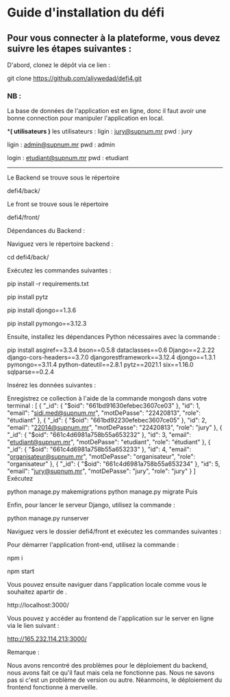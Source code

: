 
# Guide d'installation du défi
## Pour vous connecter à la plateforme, vous devez suivre les étapes suivantes :

D'abord, clonez le dépôt via ce lien :

git clone https://github.com/aliywedad/defi4.git



### NB : 
La base de données de l'application est en ligne, donc il faut avoir une bonne connection pour manipuler l'application en local.

*************************************( utilisateurs )************************************
les utilisateurs :
ligin : jury@supnum.mr
pwd : jury

ligin : admin@supnum.mr
pwd : admin

login : etudiant@supnum.mr
pwd : etudiant
************************************************************************************************


Le Backend se trouve sous le répertoire

defi4/back/

Le front se trouve sous le répertoire

defi4/front/

Dépendances du Backend :

Naviguez vers le répertoire backend :


cd defi4/back/

Exécutez les commandes suivantes :


pip install -r requirements.txt

pip install pytz

pip install djongo==1.3.6

pip install pymongo==3.12.3


Ensuite, installez les dépendances Python nécessaires avec la commande :


pip install asgiref==3.3.4 bson==0.5.8 dataclasses==0.6 Django==2.2.22 django-cors-headers==3.7.0 djangorestframework==3.12.4 djongo==1.3.1 pymongo==3.11.4 python-dateutil==2.8.1 pytz==2021.1 six==1.16.0 sqlparse==0.2.4


Insérez les données suivantes :

Enregistrez ce collection à l'aide de la commande mongosh dans votre terminal :
[
  {
    "_id": {
      "$oid": "661bd91630efebec3607ce03"
    },
    "id": 1,
    "email": "sidi.med@supnum.mr",
    "motDePasse": "22420813",
    "role": "étudiant"
  },
  {
    "_id": {
      "$oid": "661bd92230efebec3607ce05"
    },
    "id": 2,
    "email": "22014@supnum.mr",
    "motDePasse": "22420813",
    "role": "jury"
  },
  {
    "_id": {
      "$oid": "661c4d6981a758b55a653232"
    },
    "id": 3,
    "email": "etudiant@supnum.mr",
    "motDePasse": "etudiant",
    "role": "étudiant"
  },
  {
    "_id": {
      "$oid": "661c4d6981a758b55a653233"
    },
    "id": 4,
    "email": "organisateur@supnum.mr",
    "motDePasse": "organisateur",
    "role": "organisateur"
  },
  {
    "_id": {
      "$oid": "661c4d6981a758b55a653234"
    },
    "id": 5,
    "email": "jury@supnum.mr",
    "motDePasse": "jury",
    "role": "jury"
  }
]
Exécutez

python manage.py makemigrations
python manage.py migrate
Puis

Enfin, pour lancer le serveur Django, utilisez la commande :

python manage.py runserver



Naviguez vers le dossier defi4/front et exécutez les commandes suivantes :

Pour démarrer l'application front-end, utilisez la commande :

npm i

npm start

Vous pouvez ensuite naviguer dans l'application locale comme vous le souhaitez apartir de .

http://localhost:3000/

Vous pouvez y accéder au frontend de l'application sur le server en ligne via le lien suivant  : 

http://165.232.114.213:3000/

Remarque :

Nous avons rencontré des problèmes pour le déploiement du backend, nous avons fait ce qu'il faut mais cela ne fonctionne pas. Nous ne savons pas si c'est un problème de version ou autre. Néanmoins, le déploiement du frontend fonctionne à merveille.
